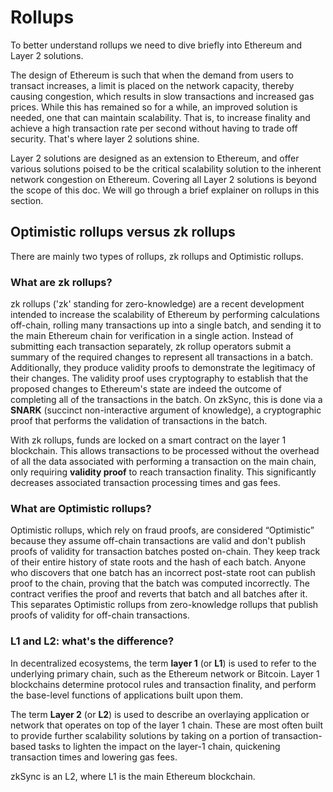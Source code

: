 # Rollups

To better understand rollups we need to dive briefly into Ethereum and Layer 2 solutions.

The design of Ethereum is such that when the demand from users to transact increases, a limit is placed on the network capacity, thereby causing congestion, which results in slow transactions and increased gas prices.
While this has remained so for a while, an improved solution is needed, one that can maintain scalability.
That is, to increase finality and achieve a high transaction rate per second without having to trade off security. That's where layer 2 solutions shine.

Layer 2 solutions are designed as an extension to Ethereum, and offer various solutions poised to be the critical scalability solution to the inherent network congestion on Ethereum. Covering all Layer 2 solutions is beyond the scope of this doc.
We will go through a brief explainer on rollups in this section.

## Optimistic rollups versus zk rollups

There are mainly two types of rollups, zk rollups and Optimistic rollups.

### What are zk rollups?

zk rollups ('zk' standing for zero-knowledge) are a recent development intended to increase the scalability of Ethereum by performing calculations off-chain, rolling many transactions up into a single batch, and sending it to the main Ethereum chain for verification in a single action. 
Instead of submitting each transaction separately, zk rollup operators submit a summary of the required changes to represent all transactions in a batch. Additionally, they produce validity proofs to demonstrate the legitimacy of their changes.
The validity proof uses cryptography to establish that the proposed changes to Ethereum's state are indeed the outcome of completing all of the transactions in the batch.
On zkSync, this is done via a **SNARK** (succinct non-interactive argument of knowledge), a cryptographic proof that performs the validation of transactions in the batch.

With zk rollups, funds are locked on a smart contract on the layer 1 blockchain. 
This allows transactions to be processed without the overhead of all the data associated with performing a transaction on the main chain, only requiring **validity proof** to reach transaction finality. This significantly decreases associated transaction processing times and gas fees.

### What are Optimistic rollups?

Optimistic rollups, which rely on fraud proofs, are considered “Optimistic” because they assume off-chain transactions are valid and don't publish proofs of validity for transaction batches posted on-chain. 
They keep track of their entire history of state roots and the hash of each batch. Anyone who discovers that one batch has an incorrect post-state root can publish proof to the chain, proving that the batch was computed incorrectly.
The contract verifies the proof and reverts that batch and all batches after it.
This separates Optimistic rollups from zero-knowledge rollups that publish proofs of validity for off-chain transactions.

### L1 and L2: what's the difference?
In decentralized ecosystems, the term **layer 1** (or **L1**) is used to refer to the underlying primary chain, such as the Ethereum network or Bitcoin. Layer 1 blockchains determine protocol rules and transaction finality,
and perform the base-level functions of applications built upon them.

The term **Layer 2** (or **L2**) is used to describe an overlaying application or network that operates on top of the layer 1 chain. These are most often built to provide further scalability solutions by taking on a portion of transaction-based tasks to lighten the impact on the layer-1 chain, quickening transaction times and lowering gas fees.

zkSync is an L2, where L1 is the main Ethereum blockchain.